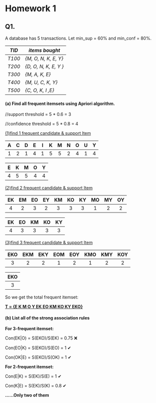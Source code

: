 # Homework 1

## Q1. 

A database has 5 transactions. Let min_sup = 60% and min_conf = 80%.

| *TID*  | *items bought*        |
| ------ | --------------------- |
| *T100* | *{M, O, N, K, E, Y}*  |
| *T200* | *{D, O, N, K, E, Y }* |
| *T300* | *{M, A, K, E}*        |
| *T400* | *{M, U, C, K, Y}*     |
| *T500* | *{C, O, K, I ,E}*     |

#### (a) Find all frequent itemsets using Apriori algorithm.

//support threshold = 5 * 0.6 = 3

//confidence threshold = 5 * 0.8 = 4

<u>(1)find 1 frequent candidate & support Item</u>

|  A   |  C   |  D   |  E   |  I   |  K   |  M   |  N   |  O   |  U   |  Y   |
| :--: | :--: | :--: | :--: | :--: | :--: | :--: | :--: | :--: | :--: | :--: |
|  1   |  2   |  1   |  4   |  1   |  5   |  5   |  2   |  4   |  1   |  4   |

|  E   |  K   |  M   |  O   |  Y   |
| :--: | :--: | :--: | :--: | :--: |
|  4   |  5   |  5   |  4   |  4   |

<u>(2)find 2 frequent  candidate & support Item</u>

|  EK  |  EM  |  EO  |  EY  |  KM  |  KO  |  KY  |  MO  |  MY  |  OY  |
| :--: | :--: | :--: | :--: | :--: | :--: | :--: | :--: | :--: | :--: |
|  4   |  2   |  3   |  2   |  3   |  3   |  3   |  1   |  2   |  2   |

|  EK  |  EO  |  KM  |  KO  |  KY  |
| :--: | :--: | :--: | :--: | :--: |
|  4   |  3   |  3   |  3   |  3   |

<u>(3)find 3 frequent  candidate & support Item</u>

| EKO  | EKM  | EKY  | EOM  | EOY  | KMO  | KMY  | KOY  |
| :--: | :--: | :--: | :--: | :--: | :--: | :--: | :--: |
|  3   |  2   |  2   |  1   |  2   |  1   |  2   |  2   |

| EKO  |
| :--: |
|  3   |

So we get the total frequent itemset:

<u>**T = {E  K  M  O  Y EK  EO  KM  KO  KY EKO}**</u>



#### (b) List all of the strong association rules

**For 3-frequent itemset:**

Con(EK|O) = S(EKO)/S(EK) = 0.75 ❌

Con(EO|K) = S(EKO)/S(EO) = 1 ✔

Con(OK|E) = S(EKO)/S(OK) = 1 ✔

**For 2-frequent itemset:**

Con(E|K) = S(EK)/S(E) = 1 ✔

Con(K|E) = S(EK)/S(K) = 0.8 ✔

**......Only two of them**
